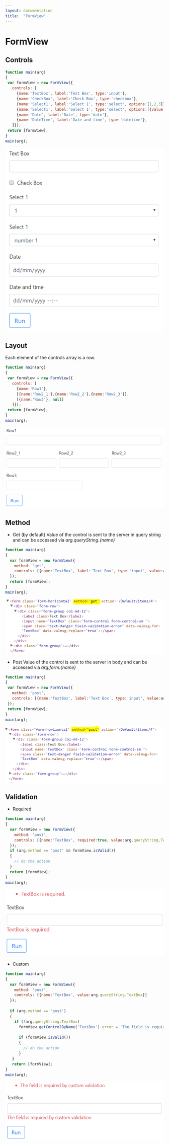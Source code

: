```yaml
---
layout: documentation
title:  "FormView"
---
```


# FormView

## Controls
 ```javascript
function main(arg)
{
  var formView = new FormView({
    controls: [
      {name:'TextBox', label:'Text Box', type:'input'},
      {name:'CheckBox', label:'Check Box', type:'checkbox'},
      {name:'Select1', label:'Select 1', type:'select', options:[1,2,3]},
      {name:'Select1', label:'Select 1', type:'select', options:[{value:1, text:'number 1'},{value:2, text:'number 2'},{value:3, text:'number 3'}]},
      {name:'Date', label:'Date', type:'date'},
      {name:'DateTime', label:'Date and time', type:'datetime'},
    ]});
  return [formView];
}
main(arg);
```
![FromView](images/FormView_Controls.PNG)

## Layout
Each element of the controls array is a row.
 ```javascript
function main(arg)
{
  var formView = new FormView({
    controls: [
      {name:'Row1'},
      [{name:'Row2_1'},{name:'Row2_2'},{name:'Row2_3'}],
      [{name:'Row3'}, null]
    ]});
  return [formView];
}
main(arg);
```
![FromView](images/FormView_Layout.PNG)

## Method
- Get (by default)
Value of the control is sent to the server in query string and can be accessed via *arg.queryString.{name}*
```javascript
function main(arg)
{
  var formView = new FormView({
    method: 'get',
    controls: [{name:'TextBox', label:'Text Box', type:'input', value:arg.queryString.TextBox}]
  });
  return [formView];
}
main(arg);
```
![FromView](images/FormView_Method_Get.PNG)

- Post
Value of the control is sent to the server in body and can be accessed via *arg.form.{name}*
 ```javascript
function main(arg)
{
  var formView = new FormView({
    method: 'post',
    controls: [{name:'TextBox', label:'Text Box', type:'input', value:arg.form.TextBox}]
  });
  return [formView];
}
main(arg);
```
![FromView](images/FormView_Method_Post.PNG)

## Validation
- Required
```javascript
function main(arg)
{
  var formView = new FormView({
    method: 'post',
    controls: [{name:'TextBox', required:true, value:arg.queryString.TextBox}]
  });
  if (arg.method == 'post' && formView.isValid())
  {
    // do the action
  }
  return [formView];
}
main(arg);
```
![FromView](images/FormView_Validation_Required.PNG)

- Custom
```javascript
function main(arg)
{
  var formView = new FormView({
    method: 'post',
    controls: [{name:'TextBox', value:arg.queryString.TextBox}]
  });
    
  if (arg.method == 'post')
  {
    if (!arg.queryString.TextBox)
      formView.getControlByName('TextBox').error = 'The field is required by custom validation';
      
      if (formView.isValid())
      {
        // do the action    
      }
   }
   return [formView];
}
main(arg);
```
![FromView](images/FormView_Validation_Custom.PNG)


